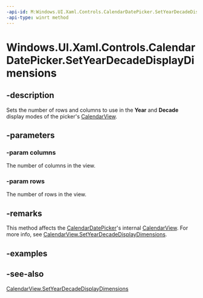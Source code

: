 ```yaml
---
-api-id: M:Windows.UI.Xaml.Controls.CalendarDatePicker.SetYearDecadeDisplayDimensions(System.Int32,System.Int32)
-api-type: winrt method
---
```


<!-- Method syntax
public void SetYearDecadeDisplayDimensions(System.Int32 columns, System.Int32 rows)
-->

# Windows.UI.Xaml.Controls.CalendarDatePicker.SetYearDecadeDisplayDimensions

## -description
Sets the number of rows and columns to use in the **Year** and **Decade** display modes of the picker's [CalendarView](calendarview.md).

## -parameters
### -param columns
The number of columns in the view.

### -param rows
The number of rows in the view.

## -remarks
This method affects the [CalendarDatePicker](calendardatepicker.md)'s internal [CalendarView](calendarview.md). For more info, see [CalendarView.SetYearDecadeDisplayDimensions](calendarview_setyeardecadedisplaydimensions_388826447.md).

## -examples

## -see-also
[CalendarView.SetYearDecadeDisplayDimensions](calendarview_setyeardecadedisplaydimensions_388826447.md)